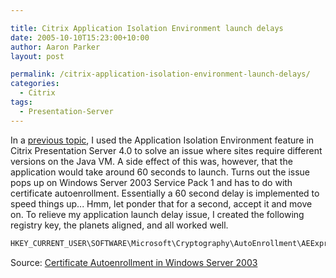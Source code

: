 ```yaml
---

title: Citrix Application Isolation Environment launch delays
date: 2005-10-10T15:23:00+10:00
author: Aaron Parker
layout: post

permalink: /citrix-application-isolation-environment-launch-delays/
categories:
  - Citrix
tags:
  - Presentation-Server
---
```

In a [previous topic](http://blogs.virtualserver.tv/blogs/parky/archive/2005/08/16/37.aspx), I used the Application Isolation Environment feature in Citrix Presentation Server 4.0 to solve an issue where sites require different versions on the Java VM. A side effect of this was, however, that the application would take around 60 seconds to launch. Turns out the issue pops up on Windows Server 2003 Service Pack 1 and has to do with certificate autoenrollment. Essentially a 60 second delay is implemented to speed things up... Hmm, let ponder that for a second, accept it and move on. To relieve my application launch delay issue, I created the following registry key, the planets aligned, and all worked well.

```cmd
HKEY_CURRENT_USER\SOFTWARE\Microsoft\Cryptography\AutoEnrollment\AEExpress
```

Source: [Certificate Autoenrollment in Windows Server 2003](http://www.microsoft.com/technet/prodtechnol/windowsserver2003/technologies/security/autoenro.mspx)
